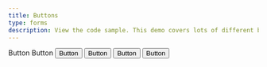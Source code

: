 ```yaml
---
title: Buttons
type: forms
description: View the code sample. This demo covers lots of different button types.
---
```

<a class="btn">Button</a>
<a role="button">Button</a>
<button>Button</button>
<input type="submit" value="Button" />
<input type="reset" value="Button" />
<input type="button" value="Button" />